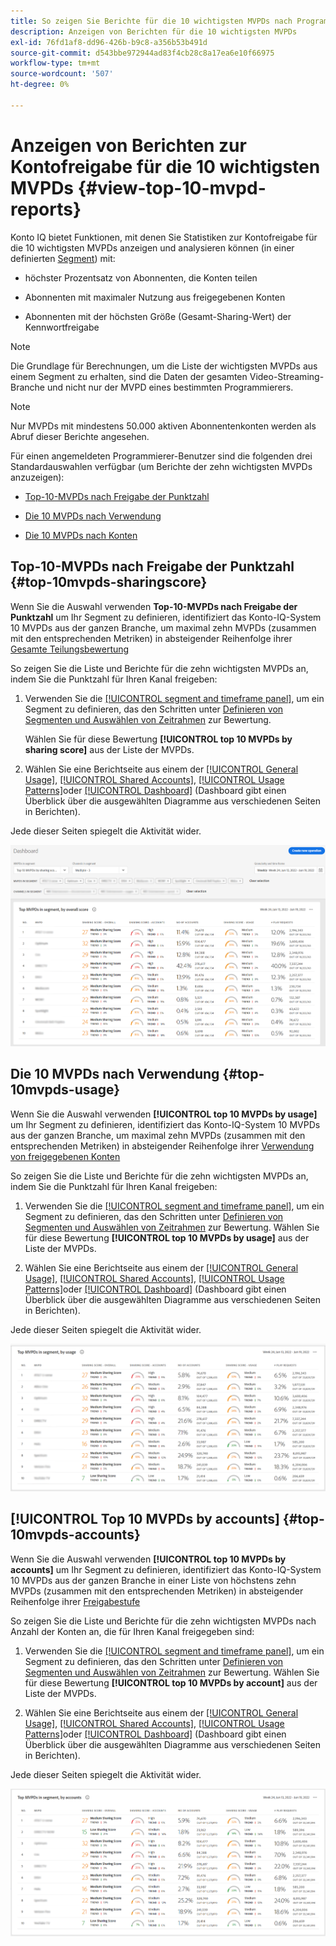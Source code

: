 ```yaml
---
title: So zeigen Sie Berichte für die 10 wichtigsten MVPDs nach Programmierer an.
description: Anzeigen von Berichten für die 10 wichtigsten MVPDs
exl-id: 76fd1af8-dd96-426b-b9c8-a356b53b491d
source-git-commit: d543bbe972944ad83f4cb28c8a17ea6e10f66975
workflow-type: tm+mt
source-wordcount: '507'
ht-degree: 0%

---
```


# Anzeigen von Berichten zur Kontofreigabe für die 10 wichtigsten MVPDs <!--and Programmers--> {#view-top-10-mvpd-reports}

Konto IQ bietet Funktionen, mit denen Sie Statistiken zur Kontofreigabe für die 10 wichtigsten MVPDs anzeigen und analysieren können (in einer definierten [Segment](/help/accountiq/product-concepts.md#segmet-def)) mit:

* höchster Prozentsatz von Abonnenten, die Konten teilen

* Abonnenten mit maximaler Nutzung aus freigegebenen Konten

* Abonnenten mit der höchsten Größe (Gesamt-Sharing-Wert) der Kennwortfreigabe

>[!NOTE]
>
>Die Grundlage für Berechnungen, um die Liste der wichtigsten MVPDs aus einem Segment zu erhalten, sind die Daten der gesamten Video-Streaming-Branche und nicht nur der MVPD eines bestimmten Programmierers.

>[!NOTE]
>
>Nur MVPDs mit mindestens 50.000 aktiven Abonnentenkonten werden als Abruf dieser Berichte angesehen.

Für einen angemeldeten Programmierer-Benutzer sind die folgenden drei Standardauswahlen verfügbar (um Berichte der zehn wichtigsten MVPDs anzuzeigen):

* [Top-10-MVPDs nach Freigabe der Punktzahl](#top-10mvpds-sharingscore)

* [Die 10 MVPDs nach Verwendung](#top-10mvpds-usage)

* [Die 10 MVPDs nach Konten](#top-10mvpds-accounts)

## Top-10-MVPDs nach Freigabe der Punktzahl {#top-10mvpds-sharingscore}

Wenn Sie die Auswahl verwenden **Top-10-MVPDs nach Freigabe der Punktzahl** um Ihr Segment zu definieren, identifiziert das Konto-IQ-System 10 MVPDs aus der ganzen Branche, um maximal zehn MVPDs (zusammen mit den entsprechenden Metriken) in absteigender Reihenfolge ihrer [Gesamte Teilungsbewertung](/help/accountiq/product-concepts.md#overall-sharing-score)

So zeigen Sie die Liste und Berichte für die zehn wichtigsten MVPDs an, indem Sie die Punktzahl für Ihren Kanal freigeben:

1. Verwenden Sie die [[!UICONTROL segment and timeframe panel]](/help/accountiq/segments-timeframe.md), um ein Segment zu definieren, das den Schritten unter [Definieren von Segmenten und Auswählen von Zeitrahmen](/help/accountiq/howto-select-segment-timeframe.md) zur Bewertung.

   Wählen Sie für diese Bewertung **[!UICONTROL top 10 MVPDs by sharing score]** aus der Liste der MVPDs.

1. Wählen Sie eine Berichtseite aus einem der [[!UICONTROL General Usage]](/help/accountiq/general-usage-reports.md), [[!UICONTROL Shared Accounts]](/help/accountiq/shared-acc-reports.md), [[!UICONTROL Usage Patterns]](/help/accountiq/usage-patterns.md)oder [[!UICONTROL Dashboard]](/help/accountiq/dashboard.md) (Dashboard gibt einen Überblick über die ausgewählten Diagramme aus verschiedenen Seiten in Berichten).

Jede dieser Seiten spiegelt die Aktivität wider.

![](assets/top-ten-mvpds-overallscore.png)

## Die 10 MVPDs nach Verwendung {#top-10mvpds-usage}

Wenn Sie die Auswahl verwenden **[!UICONTROL top 10 MVPDs by usage]** um Ihr Segment zu definieren, identifiziert das Konto-IQ-System 10 MVPDs aus der ganzen Branche, um maximal zehn MVPDs (zusammen mit den entsprechenden Metriken) in absteigender Reihenfolge ihrer [Verwendung von freigegebenen Konten](/help/accountiq/product-concepts.md)

So zeigen Sie die Liste und Berichte für die zehn wichtigsten MVPDs an, indem Sie die Punktzahl für Ihren Kanal freigeben:

1. Verwenden Sie die [[!UICONTROL segment and timeframe panel]](/help/accountiq/segments-timeframe.md), um ein Segment zu definieren, das den Schritten unter [Definieren von Segmenten und Auswählen von Zeitrahmen](/help/accountiq/howto-select-segment-timeframe.md) zur Bewertung. Wählen Sie für diese Bewertung **[!UICONTROL top 10 MVPDs by usage]** aus der Liste der MVPDs.

1. Wählen Sie eine Berichtseite aus einem der [[!UICONTROL General Usage]](/help/accountiq/general-usage-reports.md), [[!UICONTROL Shared Accounts]](/help/accountiq/shared-acc-reports.md), [[!UICONTROL Usage Patterns]](/help/accountiq/usage-patterns.md)oder [[!UICONTROL Dashboard]](/help/accountiq/dashboard.md) (Dashboard gibt einen Überblick über die ausgewählten Diagramme aus verschiedenen Seiten in Berichten).

Jede dieser Seiten spiegelt die Aktivität wider.

![](assets/top-ten-mvpds-usage.png)

## [!UICONTROL Top 10 MVPDs by accounts] {#top-10mvpds-accounts}

Wenn Sie die Auswahl verwenden **[!UICONTROL top 10 MVPDs by accounts]** um Ihr Segment zu definieren, identifiziert das Konto-IQ-System 10 MVPDs aus der ganzen Branche in einer Liste von höchstens zehn MVPDs (zusammen mit den entsprechenden Metriken) in absteigender Reihenfolge ihrer [Freigabestufe](/help/accountiq/product-concepts.md)

So zeigen Sie die Liste und Berichte für die zehn wichtigsten MVPDs nach Anzahl der Konten an, die für Ihren Kanal freigegeben sind:

1. Verwenden Sie die [[!UICONTROL segment and timeframe panel]](/help/accountiq/segments-timeframe.md), um ein Segment zu definieren, das den Schritten unter [Definieren von Segmenten und Auswählen von Zeitrahmen](/help/accountiq/howto-select-segment-timeframe.md) zur Bewertung. Wählen Sie für diese Bewertung **[!UICONTROL top 10 MVPDs by account]** aus der Liste der MVPDs.

1. Wählen Sie eine Berichtseite aus einem der [[!UICONTROL General Usage]](/help/accountiq/general-usage-reports.md), [[!UICONTROL Shared Accounts]](/help/accountiq/shared-acc-reports.md), [[!UICONTROL Usage Patterns]](/help/accountiq/usage-patterns.md)oder [[!UICONTROL Dashboard]](/help/accountiq/dashboard.md) (Dashboard gibt einen Überblick über die ausgewählten Diagramme aus verschiedenen Seiten in Berichten).

Jede dieser Seiten spiegelt die Aktivität wider.

![](assets/top-ten-mvpds-accounts.png)

